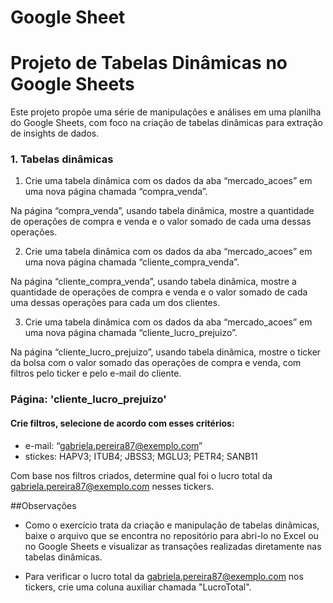 # Google Sheet
# Projeto de Tabelas Dinâmicas no Google Sheets

Este projeto propõe uma série de manipulações e análises em uma planilha do Google Sheets, com foco na criação de tabelas dinâmicas para extração de insights de dados.

### 1. Tabelas dinâmicas

1. Crie uma tabela dinâmica com os dados da aba “mercado_acoes” em uma nova página chamada “compra_venda”.

Na página “compra_venda”, usando tabela dinâmica, mostre a quantidade de operações de compra e venda e o valor somado de cada uma dessas operações.

2. Crie uma tabela dinâmica com os dados da aba “mercado_acoes” em uma nova página chamada “cliente_compra_venda”.

Na página “cliente_compra_venda”, usando tabela dinâmica, mostre a quantidade de operações de compra e venda e o valor somado de cada uma dessas operações para cada um dos clientes.

3. Crie uma tabela dinâmica com os dados da aba “mercado_acoes” em uma nova página chamada “cliente_lucro_prejuizo”.

Na página “cliente_lucro_prejuizo”, usando tabela dinâmica, mostre o ticker da bolsa com o valor somado das operações de compra e venda, com filtros pelo ticker e pelo e-mail do cliente.


### Página: 'cliente_lucro_prejuizo'

#### Crie filtros, selecione de acordo com esses critérios:

- e-mail: “gabriela.pereira87@exemplo.com”
- stickes: HAPV3; ITUB4; JBSS3; MGLU3; PETR4; SANB11

Com base nos filtros criados, determine qual foi o lucro total da gabriela.pereira87@exemplo.com nesses tickers.

##Observações

- Como o exercício trata da criação e manipulação de tabelas dinâmicas, baixe o arquivo que se encontra no repositório para abri-lo no Excel ou no Google Sheets e visualizar as transações realizadas diretamente nas tabelas dinâmicas.

- Para verificar o lucro total da gabriela.pereira87@exemplo.com nos tickers, crie uma coluna auxiliar chamada "LucroTotal".
  
   
